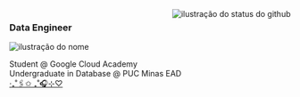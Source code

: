 <img align='right' src="https://github-readme-stats.vercel.app/api/top-langs/?username=amandacordeiro&layout=compact&show_icons=true&title_color=FFFFFF&text_color=FFFFFF&icon_color=660033&bg_color=000000&cache_seconds=2300" alt="ilustração do status do github">

### <strong>Data Engineer </strong>

<img src="https://img.shields.io/static/v1?label=Overview&message=intj - her&color=000000&style=for-the-badge&logo=GitHub" alt="ilustração do nome">

<p>Student @ Google Cloud Academy <br/> Undergraduate in Database @ PUC Minas EAD <br/> <align="center"><a href="https://soundcloud.com/user-826213466/visual-prison-op-zankoku-2">‧₊˚🖇️✩ ₊˚🎧⊹♡</a></p></p>
